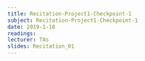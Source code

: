 ```yaml
---
title: Recitation-Project1-Checkpoint-1
subject: Recitation-Project1-Checkpoint-1
date: 2019-1-18
readings:
lecturer: TAs
slides: Recitation_01
---
```

